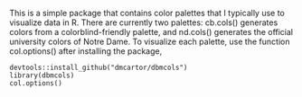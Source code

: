 This is a simple package that contains color palettes that I typically use to visualize data in R. There are currently two palettes:  cb.cols() generates colors from a colorblind-friendly palette, and nd.cols() generates the official university colors of Notre Dame. To visualize each palette, use the function col.options() after installing the package,

    devtools::install_github("dmcartor/dbmcols")
    library(dbmcols)
    col.options()
